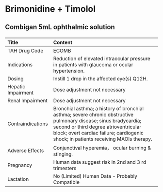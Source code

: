 # Brimonidine + Timolol

## Combigan 5mL ophthalmic solution

##### 

| Title              | Content                                                                                                                                                                                                                                         |
|:-------------------|:------------------------------------------------------------------------------------------------------------------------------------------------------------------------------------------------------------------------------------------------|
| TAH Drug Code      | ECOMB                                                                                                                                                                                                                                           |
| Indications        | Reduction of elevated intraocular pressure in patients with glaucoma or ocular hypertension.                                                                                                                                                    |
| Dosing             | Instill 1 drop in the affected eye(s) Q12H.                                                                                                                                                                                                     |
| Hepatic Impairment | Dose adjustment not necessary                                                                                                                                                                                                                   |
| Renal Impairment   | Dose adjustment not necessary                                                                                                                                                                                                                   |
| Contraindications  | Bronchial asthma; a history of bronchial asthma; severe chronic obstructive pulmonary disease; sinus bradycardia; second or third degree atrioventricular block; overt cardiac failure; cardiogenic shock; in patients receiving MAOIs therapy. |
| Adverse Effects    | Conjunctival hyperemia， ocular burning & stinging.                                                                                                                                                                                             |
| Pregnancy          | Human data suggest risk in 2nd and 3 rd trimesters                                                                                                                                                                                              |
| Lactation          | No (Limited) Human Data - Probably Compatible                                                                                                                                                                                                   |

